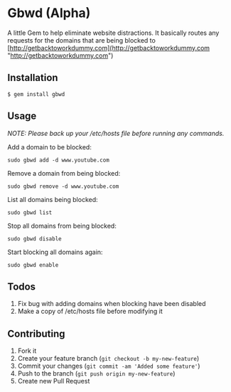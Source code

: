# Gbwd (Alpha)

A little Gem to help eliminate website distractions.  It basically routes any requests for the domains that are being blocked to [http://getbacktoworkdummy.com](http://getbacktoworkdummy.com "http://getbacktoworkdummy.com")

## Installation

    $ gem install gbwd

## Usage

*NOTE: Please back up your /etc/hosts file before running any commands.*

Add a domain to be blocked:
	
	sudo gbwd add -d www.youtube.com
	
Remove a domain from being blocked:

	sudo gbwd remove -d www.youtube.com
	
List all domains being blocked:

	sudo gbwd list
	
Stop all domains from being blocked:

	sudo gbwd disable
	
Start blocking all domains again:

	sudo gbwd enable

## Todos
1. Fix bug with adding domains when blocking have been disabled 
2. Make a copy of /etc/hosts file before modifying it


## Contributing

1. Fork it
2. Create your feature branch (`git checkout -b my-new-feature`)
3. Commit your changes (`git commit -am 'Added some feature'`)
4. Push to the branch (`git push origin my-new-feature`)
5. Create new Pull Request
